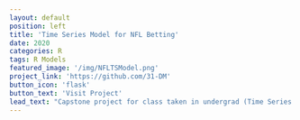 ```yaml
---
layout: default
position: left
title: 'Time Series Model for NFL Betting'
date: 2020
categories: R
tags: R Models
featured_image: '/img/NFLTSModel.png'
project_link: 'https://github.com/31-DM'
button_icon: 'flask'
button_text: 'Visit Project'
lead_text: "Capstone project for class taken in undergrad (Time Series Modeling for Business)"
---
```

